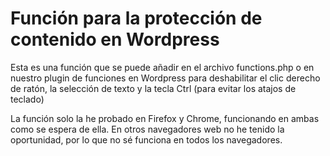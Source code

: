 # Función para la protección de contenido en Wordpress
Esta es una función que se puede añadir en el archivo functions.php o en nuestro plugin de funciones en Wordpress para deshabilitar el clic derecho de ratón, la selección de texto y la tecla Ctrl (para evitar los atajos de teclado)

La función solo la he probado en Firefox y Chrome, funcionando en ambas como se espera de ella. En otros navegadores web no he tenido la oportunidad, por lo que no sé funciona en todos los navegadores.
